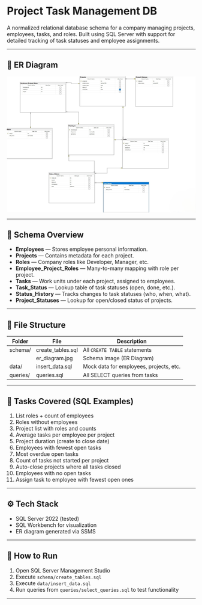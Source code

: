 # Project Task Management DB

A normalized relational database schema for a company managing projects, employees, tasks, and roles. Built using SQL Server with support for detailed tracking of task statuses and employee assignments.

---

## 📐 ER Diagram

![ER Diagram](schema/er_diagram.jpg)

---

## 🧱 Schema Overview

- **Employees** — Stores employee personal information.
- **Projects** — Contains metadata for each project.
- **Roles** — Company roles like Developer, Manager, etc.
- **Employee_Project_Roles** — Many-to-many mapping with role per project.
- **Tasks** — Work units under each project, assigned to employees.
- **Task_Status** — Lookup table of task statuses (open, done, etc.).
- **Status_History** — Tracks changes to task statuses (who, when, what).
- **Project_Statuses** — Lookup for open/closed status of projects.

---

## 📁 File Structure

| Folder        | File                     | Description                             |
|---------------|--------------------------|-----------------------------------------|
| schema/       | create_tables.sql        | All `CREATE TABLE` statements           |
|               | er_diagram.jpg           | Schema image (ER Diagram)               |
| data/         | insert_data.sql          | Mock data for employees, projects, etc. |
| queries/      | queries.sql              | All SELECT queries from tasks           |


---

## 📌 Tasks Covered (SQL Examples)

1. List roles + count of employees
2. Roles without employees
3. Project list with roles and counts
4. Average tasks per employee per project
5. Project duration (create to close date)
6. Employees with fewest open tasks
7. Most overdue open tasks
8. Count of tasks not started per project
9. Auto-close projects where all tasks closed
10. Employees with no open tasks
11. Assign task to employee with fewest open ones

---

## ⚙ Tech Stack

- SQL Server 2022 (tested)
- SQL Workbench for visualization
- ER diagram generated via SSMS

---

## 🚀 How to Run

1. Open SQL Server Management Studio
2. Execute `schema/create_tables.sql`
3. Execute `data/insert_data.sql`
4. Run queries from `queries/select_queries.sql` to test functionality

---


